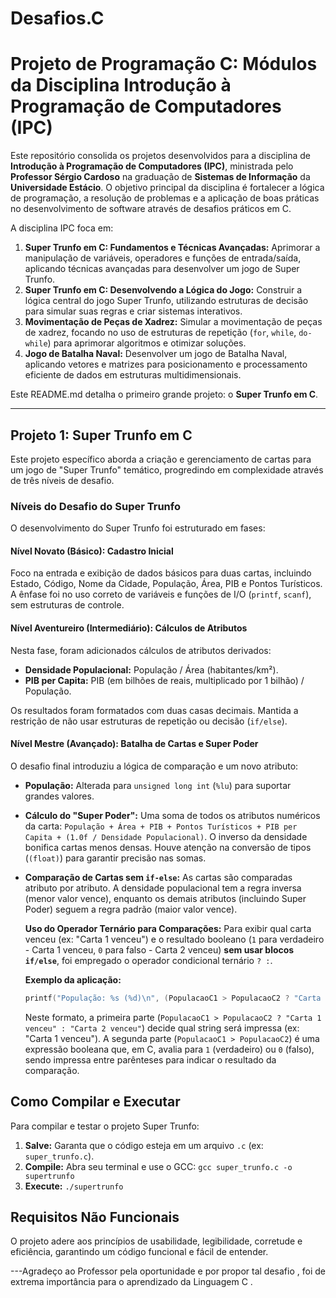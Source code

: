 # Desafios.C
# Projeto de Programação C: Módulos da Disciplina Introdução à Programação de Computadores (IPC)

Este repositório consolida os projetos desenvolvidos para a disciplina de **Introdução à Programação de Computadores (IPC)**, ministrada pelo **Professor Sérgio Cardoso** na graduação de **Sistemas de Informação** da **Universidade Estácio**. O objetivo principal da disciplina é fortalecer a lógica de programação, a resolução de problemas e a aplicação de boas práticas no desenvolvimento de software através de desafios práticos em C.

A disciplina IPC foca em:

1.  **Super Trunfo em C: Fundamentos e Técnicas Avançadas:** Aprimorar a manipulação de variáveis, operadores e funções de entrada/saída, aplicando técnicas avançadas para desenvolver um jogo de Super Trunfo.
2.  **Super Trunfo em C: Desenvolvendo a Lógica do Jogo:** Construir a lógica central do jogo Super Trunfo, utilizando estruturas de decisão para simular suas regras e criar sistemas interativos.
3.  **Movimentação de Peças de Xadrez:** Simular a movimentação de peças de xadrez, focando no uso de estruturas de repetição (`for`, `while`, `do-while`) para aprimorar algoritmos e otimizar soluções.
4.  **Jogo de Batalha Naval:** Desenvolver um jogo de Batalha Naval, aplicando vetores e matrizes para posicionamento e processamento eficiente de dados em estruturas multidimensionais.

Este README.md detalha o primeiro grande projeto: o **Super Trunfo em C**.

---

## Projeto 1: Super Trunfo em C

Este projeto específico aborda a criação e gerenciamento de cartas para um jogo de "Super Trunfo" temático, progredindo em complexidade através de três níveis de desafio.

### Níveis do Desafio do Super Trunfo

O desenvolvimento do Super Trunfo foi estruturado em fases:

#### Nível Novato (Básico): Cadastro Inicial

Foco na entrada e exibição de dados básicos para duas cartas, incluindo Estado, Código, Nome da Cidade, População, Área, PIB e Pontos Turísticos. A ênfase foi no uso correto de variáveis e funções de I/O (`printf`, `scanf`), sem estruturas de controle.

#### Nível Aventureiro (Intermediário): Cálculos de Atributos

Nesta fase, foram adicionados cálculos de atributos derivados:

* **Densidade Populacional:** População / Área (habitantes/km²).
* **PIB per Capita:** PIB (em bilhões de reais, multiplicado por 1 bilhão) / População.

Os resultados foram formatados com duas casas decimais. Mantida a restrição de não usar estruturas de repetição ou decisão (`if/else`).

#### Nível Mestre (Avançado): Batalha de Cartas e Super Poder

O desafio final introduziu a lógica de comparação e um novo atributo:

* **População:** Alterada para `unsigned long int` (`%lu`) para suportar grandes valores.
* **Cálculo do "Super Poder":** Uma soma de todos os atributos numéricos da carta: `População + Área + PIB + Pontos Turísticos + PIB per Capita + (1.0f / Densidade Populacional)`. O inverso da densidade bonifica cartas menos densas. Houve atenção na conversão de tipos (`(float)`) para garantir precisão nas somas.
* **Comparação de Cartas sem `if-else`:** As cartas são comparadas atributo por atributo. A densidade populacional tem a regra inversa (menor valor vence), enquanto os demais atributos (incluindo Super Poder) seguem a regra padrão (maior valor vence).

    **Uso do Operador Ternário para Comparações:**
    Para exibir qual carta venceu (ex: "Carta 1 venceu") e o resultado booleano (`1` para verdadeiro - Carta 1 venceu, `0` para falso - Carta 2 venceu) **sem usar blocos `if/else`**, foi empregado o operador condicional ternário `? :`.

    **Exemplo da aplicação:**
    ```c
    printf("População: %s (%d)\n", (PopulacaoC1 > PopulacaoC2 ? "Carta 1 venceu" : "Carta 2 venceu"), PopulacaoC1 > PopulacaoC2);
    ```
    Neste formato, a primeira parte (`PopulacaoC1 > PopulacaoC2 ? "Carta 1 venceu" : "Carta 2 venceu"`) decide qual string será impressa (ex: "Carta 1 venceu"). A segunda parte (`PopulacaoC1 > PopulacaoC2`) é uma expressão booleana que, em C, avalia para `1` (verdadeiro) ou `0` (falso), sendo impressa entre parênteses para indicar o resultado da comparação.

## Como Compilar e Executar

Para compilar e testar o projeto Super Trunfo:

1.  **Salve:** Garanta que o código esteja em um arquivo `.c` (ex: `super_trunfo.c`).
2.  **Compile:** Abra seu terminal e use o GCC: `gcc super_trunfo.c -o supertrunfo`
3.  **Execute:** `./supertrunfo`

## Requisitos Não Funcionais

O projeto adere aos princípios de usabilidade, legibilidade, corretude e eficiência, garantindo um código funcional e fácil de entender.

---Agradeço ao Professor pela oportunidade e por propor tal desafio , foi de extrema importância para o aprendizado da Linguagem C .
